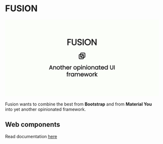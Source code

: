 # FUSION

![Fusion](fusion.png)

Fusion wants to combine the best from **Bootstrap** and from **Material You** into yet another opinionated framework.

## Web components

Read documentation [here](./packages/web/README.md)
